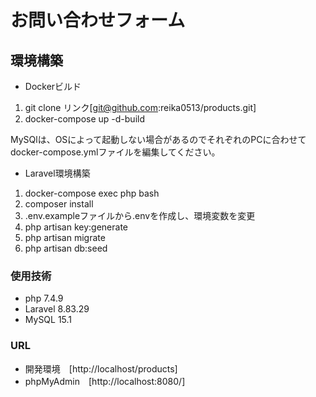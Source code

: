 # お問い合わせフォーム

## 環境構築 
* Dockerビルド
1. git clone リンク[git@github.com:reika0513/products.git]
2. docker-compose up -d-build

MySQlは、OSによって起動しない場合があるのでそれぞれのPCに合わせてdocker-compose.ymlファイルを編集してください。

* Laravel環境構築
1. docker-compose exec php bash
2. composer install
3. .env.exampleファイルから.envを作成し、環境変数を変更
4. php artisan key:generate
5. php artisan migrate
6. php artisan db:seed

### 使用技術
* php 7.4.9
* Laravel 8.83.29
* MySQL 15.1

### URL
* 開発環境　[http://localhost/products]
* phpMyAdmin　[http://localhost:8080/]
